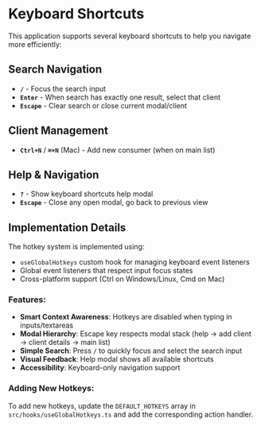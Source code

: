 # Keyboard Shortcuts

This application supports several keyboard shortcuts to help you navigate more efficiently:

## Search Navigation
- **`/`** - Focus the search input
- **`Enter`** - When search has exactly one result, select that client
- **`Escape`** - Clear search or close current modal/client

## Client Management
- **`Ctrl+N`** / **`⌘+N`** (Mac) - Add new consumer (when on main list)

## Help & Navigation
- **`?`** - Show keyboard shortcuts help modal
- **`Escape`** - Close any open modal, go back to previous view

## Implementation Details

The hotkey system is implemented using:
- `useGlobalHotkeys` custom hook for managing keyboard event listeners
- Global event listeners that respect input focus states
- Cross-platform support (Ctrl on Windows/Linux, Cmd on Mac)

### Features:
- **Smart Context Awareness**: Hotkeys are disabled when typing in inputs/textareas
- **Modal Hierarchy**: Escape key respects modal stack (help → add client → client details → main list)
- **Simple Search**: Press `/` to quickly focus and select the search input
- **Visual Feedback**: Help modal shows all available shortcuts
- **Accessibility**: Keyboard-only navigation support

### Adding New Hotkeys:
To add new hotkeys, update the `DEFAULT_HOTKEYS` array in `src/hooks/useGlobalHotkeys.ts` and add the corresponding action handler. 